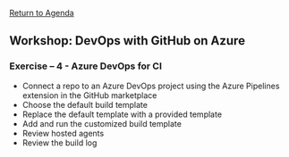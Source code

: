 
[Return to Agenda](README.md)
<br/>

## Workshop: DevOps with GitHub on Azure

### Exercise – 4 - Azure DevOps for CI
 - Connect a repo to an Azure DevOps project using the Azure Pipelines extension in the GitHub marketplace
 - Choose the default build template
 - Replace the default template with a provided template
 - Add and run the customized build template
 - Review hosted agents
 - Review the build log


